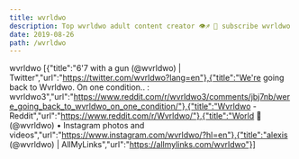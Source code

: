```yaml
---
title: wvrldwo
description: Top wvrldwo adult content creator 👁♐️ 👑 subscribe wvrldwo to my porn site below IG wvrldwo
date: 2019-08-26
path: /wvrldwo
---
```


wvrldwo
[{"title":"6'7 with a gun (@wvrldwo) | Twitter","url":"https://twitter.com/wvrldwo?lang=en"},{"title":"We're going back to Wvrldwo. On one condition.. : wvrldwo3","url":"https://www.reddit.com/r/wvrldwo3/comments/jbj7nb/were_going_back_to_wvrldwo_on_one_condition/"},{"title":"Wvrldwo - Reddit","url":"https://www.reddit.com/r/Wvrldwo/"},{"title":"World 🤍 (@wvrldwo) • Instagram photos and videos","url":"https://www.instagram.com/wvrldwo/?hl=en"},{"title":"alexis (@wvrldwo) | AllMyLinks","url":"https://allmylinks.com/wvrldwo"}]

